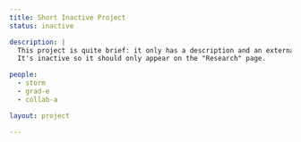 ```yaml
---
title: Short Inactive Project
status: inactive

description: |
  This project is quite brief: it only has a description and an external link.
  It's inactive so it should only appear on the "Research" page.

people:
  - storm
  - grad-e
  - collab-a

layout: project

---
```

